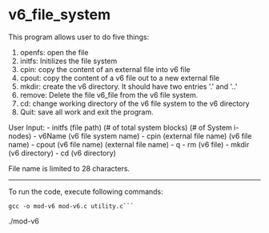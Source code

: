 # v6_file_system

  
 This program allows user to do five things: 
   1. openfs: open the file 
   2. initfs: Initilizes the file system 
   3. cpin: copy the content of an external file into v6 file
   4. cpout: copy the content of a v6 file out to a new external file
   5. mkdir: create the v6 directory. It should have two entries '.' and '..'
   6. remove: Delete the file v6_file from the v6 file system.
   7. cd: change working directory of the v6 file system to the v6 directory
   8. Quit: save all work and exit the program.

 User Input:
     - initfs (file path) (# of total system blocks) (# of System i-nodes)
     - v6Name (v6 file system name)
     - cpin (external file name) (v6 file name)
     - cpout (v6 file name) (external file name)
     - q
     - rm (v6 file)
     - mkdir (v6 directory)
     - cd (v6 directory)
     
 File name is limited to 28 characters.
 *******************************************
To run the code, execute following commands:

```
gcc -o mod-v6 mod-v6.c utility.c```

```
./mod-v6
```